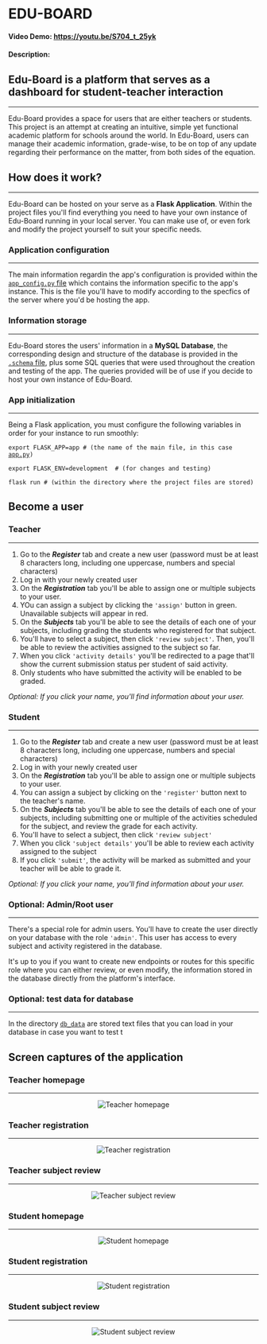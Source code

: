 # EDU-BOARD

#### Video Demo: https://youtu.be/S704_t_25yk

#### Description:

## Edu-Board is a platform that serves as a dashboard for student-teacher interaction
***
Edu-Board provides a space for users that are either teachers or students. This project is an attempt at creating an intuitive, simple yet functional academic platform for schools around the world. In Edu-Board, users can manage their academic information, grade-wise, to be on top of any update regarding their performance on the matter, from both sides of the equation.

## How does it work?
***
Edu-Board can be hosted on your serve as a **Flask Application**. Within the project files you'll find everything you need to have your own instance of Edu-Board running in your local server. You can make use of, or even fork and modify the project yourself to suit your specific needs.

### Application configuration
***
The main information regardin the app's configuration is provided within the [`app_config.py` file](./app_config.py) which contains the information specific to the app's instance. This is the file you'll have to modify according to the specfics of the server where you'd be hosting the app.

### Information storage
***
Edu-Board stores the users' information in a **MySQL Database**, the corresponding design and structure of the database is provided in the [`.schema` file](./schema.sql), plus some SQL queries that were used throughout the creation and testing of the app. The queries provided will be of use if you decide to host your own instance  of Edu-Board.

### App initialization
***
Being a Flask application, you must configure the following variables in order for your instance to run smoothly:

`export FLASK_APP=app # (the name of the main file, in this case` [`app.py`](./app.py)`)`

`export FLASK_ENV=development  # (for changes and testing)`

`flask run # (within the directory where the project files are stored)`

## Become a user

### Teacher
***
1. Go to the **_Register_** tab and create a new user (password must be at least 8 characters long, including one uppercase, numbers and special characters)
2. Log in with your newly created user
3. On the **_Registration_** tab you'll be able to assign one or multiple subjects to your user.
4. YOu can assign a subject by clicking the `'assign'` button in green. Unavailable subjects will appear in red.
5. On the **_Subjects_** tab you'll be able to see the details of each one of your subjects, including grading the students who registered for that subject.
6. You'll have to select a subject, then click `'review subject'`. Then, you'll be able to review the activities assigned to the subject so far.
7. When you click `'activity details'` you'll be redirected to a page that'll show the current submission status per student of said activity.
8. Only students who have submitted the activity will be enabled to be graded. 

_Optional: If you click your name, you'll find information about your user._

### Student
***
1. Go to the **_Register_** tab and create a new user (password must be at least 8 characters long, including one uppercase, numbers and special characters)
2. Log in with your newly created user
3. On the **_Registration_** tab you'll be able to assign one or multiple subjects to your user.
4. You can assign a subject by clicking on the `'register'` button next to the teacher's name.
5. On the **_Subjects_** tab you'll be able to see the details of each one of your subjects, including submitting one or multiple of the activities scheduled for the subject, and review the grade for each activity.
6. You'll have to select a subject, then click `'review subject'`
7. When you click `'subject details'` you'll be able to review each activity assigned to the subject
8. If you click `'submit'`, the activity will be marked as submitted and your teacher will be able to grade it.

_Optional: If you click your name, you'll find information about your user._

### Optional: Admin/Root user
***
There's a special role for admin users. You'll have to create the user directly on your database with the role `'admin'`. This user has access to every subject and activity registered in the database.

It's up to you if you want to create new endpoints or routes for this specific role where you can either review, or even modify, the information stored in the database directly from the platform's interface.

### Optional: test data for database
***
In the directory [`db_data`](./db_data/) are stored text files that you can load in your database in case you want to test t

## Screen captures of the application

### Teacher homepage
***
<div align="center">
    <img alt="Teacher homepage" src="./static/assets/teacher_homepage_sc.png">
</div>

### Teacher registration
***
<div align="center">
    <img alt="Teacher registration" src="./static/assets/teacher_registration_sc.png">
</div>

### Teacher subject review
***
<div align="center">
    <img alt="Teacher subject review" src="./static/assets/teacher_subjects_sc.png">
</div>

### Student homepage
***
<div align="center">
    <img alt="Student homepage" src="./static/assets/student_homepage_sc.png">
</div>

### Student registration
***
<div align="center">
    <img alt="Student registration" src="./static/assets/student_registration_sc.png">
</div>

### Student subject review
***
<div align="center">
    <img alt="Student subject review" src="./static/assets/student_subjects_sc.png">
</div>